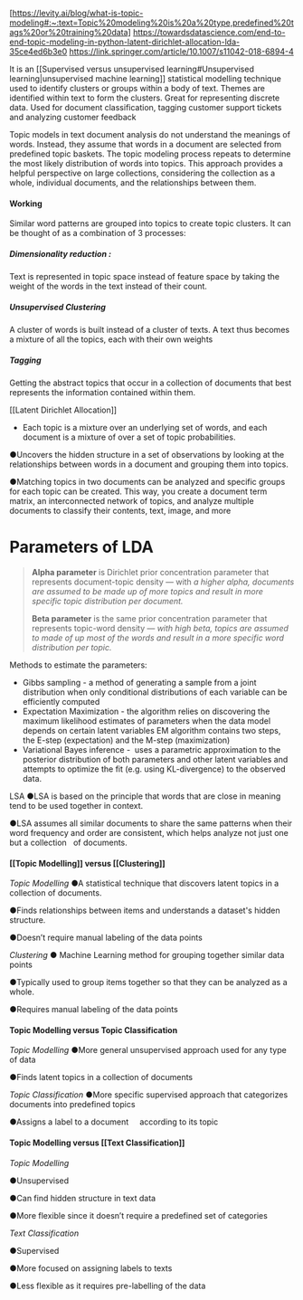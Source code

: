 [https://levity.ai/blog/what-is-topic-modeling#:~:text=Topic%20modeling%20is%20a%20type,predefined%20tags%20or%20training%20data]
https://towardsdatascience.com/end-to-end-topic-modeling-in-python-latent-dirichlet-allocation-lda-35ce4ed6b3e0
https://link.springer.com/article/10.1007/s11042-018-6894-4

It is an [[Supervised versus unsupervised learning#Unsupervised learning|unsupervised machine learning]] statistical modelling technique used to identify clusters or groups within a body of text. Themes are identified within text to form the clusters. Great for representing discrete data.
Used for document classification, tagging customer support tickets and analyzing customer feedback


Topic models in text document analysis do not understand the meanings of words. Instead, they assume that words in a document are selected from predefined topic baskets. The topic modeling process repeats to determine the most likely distribution of words into topics. This approach provides a helpful perspective on large collections, considering the collection as a whole, individual documents, and the relationships between them.
#### Working

Similar word patterns are grouped into topics to create topic clusters. It can be thought of as a combination of 3 processes:

##### Dimensionality reduction : 
Text is represented in topic space instead of feature space by taking the weight of the words in the text instead of their count.

##### Unsupervised Clustering
A cluster of words is built instead of a cluster of texts. A text thus becomes a mixture of all the topics, each with their own weights

##### Tagging
Getting the abstract topics that occur in a collection of documents that best represents the information contained within them.


[[Latent Dirichlet Allocation]]

- Each topic is a mixture over an underlying set of words, and each document is a mixture of over a set of topic probabilities.

●Uncovers the hidden structure in a set of observations by looking at the relationships between words in a document and grouping them into topics.

●Matching topics in two documents can be analyzed and specific groups for each topic can be created. This way, you create a document term matrix, an interconnected network of topics, and analyze multiple documents to classify their contents, text, image, and more

# **Parameters of LDA**

> **Alpha parameter** is Dirichlet prior concentration parameter that represents document-topic density — with _a higher alpha, documents are assumed to be made up of more topics and result in more specific topic distribution per document._
> 
> **Beta parameter** is the same prior concentration parameter that represents topic-word density — _with high beta, topics are assumed to made of up most of the words and result in a more specific word distribution per topic._

Methods to estimate the parameters:

- Gibbs sampling - a method of generating a sample from a joint distribution when only conditional distributions of each variable can be efficiently computed
- Expectation Maximization - the algorithm relies on discovering the maximum likelihood estimates of parameters when the data model depends on certain latent variables EM algorithm contains two steps, the E-step (expectation) and the M-step (maximization)
- Variational Bayes inference -  uses a parametric approximation to the posterior distribution of both parameters and other latent variables and attempts to optimize the fit (e.g. using KL-divergence) to the observed data.

LSA
●LSA is based on the principle that words that are close in meaning tend to be used together in context.

●LSA assumes all similar documents to share the same patterns when their word frequency and order are consistent, which helps analyze not just one but a collection   of documents.


#### [[Topic Modelling]] versus [[Clustering]]

_Topic Modelling_
●A statistical technique that discovers latent topics in a collection of documents. 

●Finds relationships between items and understands a dataset's hidden structure.

●Doesn’t require manual labeling of the data points


_Clustering_
● Machine Learning method for grouping together similar data points

●Typically used to group items together so that they can be analyzed as a whole.

●Requires manual labeling of the data points

#### Topic Modelling versus Topic Classification

_Topic Modelling_
●More general unsupervised approach used for any type of data

●Finds latent topics in a collection of documents

_Topic Classification_
●More specific supervised approach that categorizes documents into predefined topics

●Assigns a label to a document     according to its topic

#### Topic Modelling versus [[Text Classification]]

_Topic Modelling_

●Unsupervised

●Can find hidden structure in text data

●More flexible since it doesn’t require a predefined set of categories

_Text Classification_

●Supervised

●More focused on assigning labels to texts

●Less flexible as it requires pre-labelling of the data

